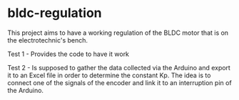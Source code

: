 # bldc-regulation

This project aims to have a working regulation of the BLDC motor that is on the electrotechnic's bench.

Test 1 - Provides the code to have it work

Test 2 - Is supposed to gather the data collected via the Arduino and export it to an Excel file in order to determine the constant Kp.   The idea is to connect one of the signals of the encoder and link it to an interruption pin of the Arduino.
